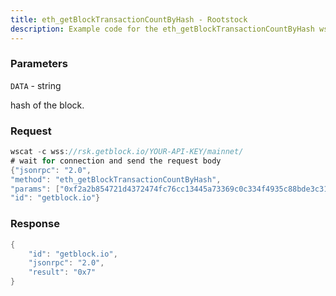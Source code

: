 ```yaml
---
title: eth_getBlockTransactionCountByHash - Rootstock
description: Example code for the eth_getBlockTransactionCountByHash ws method. Сomplete guide on how to use eth_getBlockTransactionCountByHash ws in GetBlock.io Web3 documentation.
---
```


### Parameters


`DATA` - string

hash of the block.

### Request

``` java
wscat -c wss://rsk.getblock.io/YOUR-API-KEY/mainnet/ 
# wait for connection and send the request body 
{"jsonrpc": "2.0",
"method": "eth_getBlockTransactionCountByHash",
"params": ["0xf2a2b854721d4372474fc76cc13445a73369c0c334f4935c88bde3c310f28c9a"],
"id": "getblock.io"}
```

###  Response

``` java
{
    "id": "getblock.io",
    "jsonrpc": "2.0",
    "result": "0x7"
}
```

